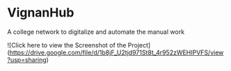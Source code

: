 # VignanHub
A college network to digitalize and automate the manual work 

![Click here to view the Screenshot of the Project] (https://drive.google.com/file/d/1b8jF_U2tjd971St8t_4r952zWEHIPVFS/view?usp=sharing)
